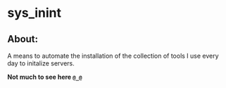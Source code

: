 sys_inint
=========

## About:
A means to automate the installation of the collection of tools I use every day to initalize servers.

**Not much to see here `@_@`**

